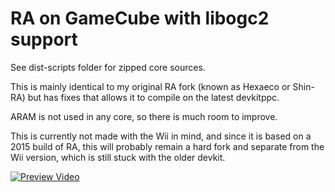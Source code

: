 # RA on GameCube with libogc2 support


See dist-scripts folder for zipped core sources.


This is mainly identical to my original RA fork (known as Hexaeco or Shin-RA) but has fixes that allows it to compile on the latest devkitppc.

ARAM is not used in any core, so there is much room to improve.


This is currently not made with the Wii in mind, and since it is based on a 2015 build of RA, this will probably remain a hard fork and separate from the Wii version, which is still stuck with the older devkit.


[![Preview Video](https://img.youtube.com/vi/R0ACWmwlAUg/maxresdefault.jpg)](https://youtu.be/R0ACWmwlAUg)
